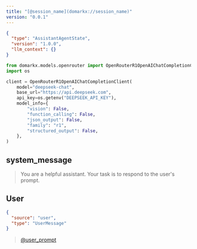 ```yaml
---
title: "[@session_name](domarkx://session_name)"
version: "0.0.1"
---
```


```json session-config
{
  "type": "AssistantAgentState",
  "version": "1.0.0",
  "llm_context": {}
}
```

```python setup-script
from domarkx.models.openrouter import OpenRouterR1OpenAIChatCompletionClient
import os

client = OpenRouterR1OpenAIChatCompletionClient(
    model="deepseek-chat",
    base_url="https://api.deepseek.com",
    api_key=os.getenv("DEEPSEEK_API_KEY"),
    model_info={
        "vision": False,
        "function_calling": False,
        "json_output": False,
        "family": "r1",
        "structured_output": False,
    },
)
```

## system_message

> You are a helpful assistant. Your task is to respond to the user's prompt.

## User

```json msg-metadata
{
  "source": "user",
  "type": "UserMessage"
}
```

> [@user_prompt](domarkx://user_prompt)
